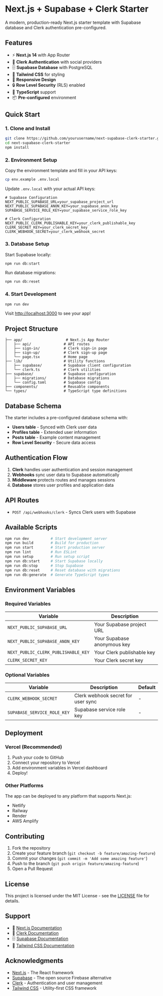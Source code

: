 # Next.js + Supabase + Clerk Starter

A modern, production-ready Next.js starter template with Supabase database and Clerk authentication pre-configured.

## Features

- ⚡ **Next.js 14** with App Router
- 🔐 **Clerk Authentication** with social providers
- 🗄️ **Supabase Database** with PostgreSQL
- 🎨 **Tailwind CSS** for styling
- 📱 **Responsive Design**
- 🔒 **Row Level Security** (RLS) enabled
- 🚀 **TypeScript** support
- 📦 **Pre-configured** environment

## Quick Start

### 1. Clone and Install

```bash
git clone https://github.com/yourusername/next-supabase-clerk-starter.git
cd next-supabase-clerk-starter
npm install
```

### 2. Environment Setup

Copy the environment template and fill in your API keys:

```bash
cp env.example .env.local
```

Update `.env.local` with your actual API keys:

```env
# Supabase Configuration
NEXT_PUBLIC_SUPABASE_URL=your_supabase_project_url
NEXT_PUBLIC_SUPABASE_ANON_KEY=your_supabase_anon_key
SUPABASE_SERVICE_ROLE_KEY=your_supabase_service_role_key

# Clerk Configuration
NEXT_PUBLIC_CLERK_PUBLISHABLE_KEY=your_clerk_publishable_key
CLERK_SECRET_KEY=your_clerk_secret_key
CLERK_WEBHOOK_SECRET=your_clerk_webhook_secret
```

### 3. Database Setup

Start Supabase locally:

```bash
npm run db:start
```

Run database migrations:

```bash
npm run db:reset
```

### 4. Start Development

```bash
npm run dev
```

Visit [http://localhost:3000](http://localhost:3000) to see your app!

## Project Structure

```
├── app/                    # Next.js App Router
│   ├── api/               # API routes
│   ├── sign-in/           # Clerk sign-in page
│   ├── sign-up/           # Clerk sign-up page
│   └── page.tsx           # Home page
├── lib/                   # Utility functions
│   ├── supabase/          # Supabase client configuration
│   └── clerk.ts           # Clerk utilities
├── supabase/              # Supabase configuration
│   ├── migrations/        # Database migrations
│   └── config.toml        # Supabase config
├── components/            # Reusable components
└── types/                 # TypeScript type definitions
```

## Database Schema

The starter includes a pre-configured database schema with:

- **Users table** - Synced with Clerk user data
- **Profiles table** - Extended user information
- **Posts table** - Example content management
- **Row Level Security** - Secure data access

## Authentication Flow

1. **Clerk** handles user authentication and session management
2. **Webhooks** sync user data to Supabase automatically
3. **Middleware** protects routes and manages sessions
4. **Database** stores user profiles and application data

## API Routes

- `POST /api/webhooks/clerk` - Syncs Clerk users with Supabase

## Available Scripts

```bash
npm run dev          # Start development server
npm run build        # Build for production
npm run start        # Start production server
npm run lint         # Run ESLint
npm run setup        # Run setup script
npm run db:start     # Start Supabase locally
npm run db:stop      # Stop Supabase
npm run db:reset     # Reset database with migrations
npm run db:generate  # Generate TypeScript types
```

## Environment Variables

### Required Variables

| Variable | Description |
|----------|-------------|
| `NEXT_PUBLIC_SUPABASE_URL` | Your Supabase project URL |
| `NEXT_PUBLIC_SUPABASE_ANON_KEY` | Your Supabase anonymous key |
| `NEXT_PUBLIC_CLERK_PUBLISHABLE_KEY` | Your Clerk publishable key |
| `CLERK_SECRET_KEY` | Your Clerk secret key |

### Optional Variables

| Variable | Description | Default |
|----------|-------------|---------|
| `CLERK_WEBHOOK_SECRET` | Clerk webhook secret for user sync | - |
| `SUPABASE_SERVICE_ROLE_KEY` | Supabase service role key | - |

## Deployment

### Vercel (Recommended)

1. Push your code to GitHub
2. Connect your repository to Vercel
3. Add environment variables in Vercel dashboard
4. Deploy!

### Other Platforms

The app can be deployed to any platform that supports Next.js:
- Netlify
- Railway
- Render
- AWS Amplify

## Contributing

1. Fork the repository
2. Create your feature branch (`git checkout -b feature/amazing-feature`)
3. Commit your changes (`git commit -m 'Add some amazing feature'`)
4. Push to the branch (`git push origin feature/amazing-feature`)
5. Open a Pull Request

## License

This project is licensed under the MIT License - see the [LICENSE](LICENSE) file for details.

## Support

- 📖 [Next.js Documentation](https://nextjs.org/docs)
- 🔐 [Clerk Documentation](https://clerk.com/docs)
- 🗄️ [Supabase Documentation](https://supabase.com/docs)
- 🎨 [Tailwind CSS Documentation](https://tailwindcss.com/docs)

## Acknowledgments

- [Next.js](https://nextjs.org/) - The React framework
- [Supabase](https://supabase.com/) - The open source Firebase alternative
- [Clerk](https://clerk.com/) - Authentication and user management
- [Tailwind CSS](https://tailwindcss.com/) - Utility-first CSS framework

